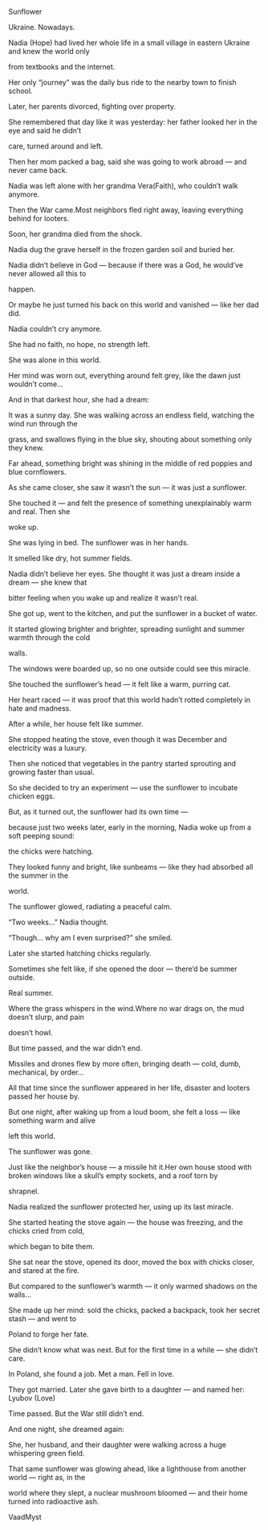 Sunflower

 

Ukraine. Nowadays.


Nadia (Hope) had lived her whole life in a small village in eastern Ukraine and knew the world only

from textbooks and the internet.

Her only “journey” was the daily bus ride to the nearby town to finish school.

Later, her parents divorced, fighting over property.

She remembered that day like it was yesterday: her father looked her in the eye and said he didn’t

care, turned around and left.

Then her mom packed a bag, said she was going to work abroad — and never came back.

Nadia was left alone with her grandma Vera(Faith), who couldn’t walk anymore.

Then the War came.Most neighbors fled right away, leaving everything behind for looters.

Soon, her grandma died from the shock.

Nadia dug the grave herself in the frozen garden soil and buried her.

Nadia didn’t believe in God — because if there was a God, he would’ve never allowed all this to

happen.

Or maybe he just turned his back on this world and vanished — like her dad did.

Nadia couldn’t cry anymore.

She had no faith, no hope, no strength left.

She was alone in this world.

Her mind was worn out, everything around felt grey, like the dawn just wouldn’t come…

And in that darkest hour, she had a dream:

It was a sunny day. She was walking across an endless field, watching the wind run through the

grass, and swallows flying in the blue sky, shouting about something only they knew.

Far ahead, something bright was shining in the middle of red poppies and blue cornflowers.

As she came closer, she saw it wasn’t the sun — it was just a sunflower.

She touched it — and felt the presence of something unexplainably warm and real. Then she

woke up.

She was lying in bed. The sunflower was in her hands.

It smelled like dry, hot summer fields.

Nadia didn’t believe her eyes. She thought it was just a dream inside a dream — she knew that

bitter feeling when you wake up and realize it wasn’t real.

She got up, went to the kitchen, and put the sunflower in a bucket of water.

It started glowing brighter and brighter, spreading sunlight and summer warmth through the cold

walls.

The windows were boarded up, so no one outside could see this miracle.

She touched the sunflower’s head — it felt like a warm, purring cat.

Her heart raced — it was proof that this world hadn’t rotted completely in hate and madness.

After a while, her house felt like summer.

She stopped heating the stove, even though it was December and electricity was a luxury.

Then she noticed that vegetables in the pantry started sprouting and growing faster than usual.

So she decided to try an experiment — use the sunflower to incubate chicken eggs.

But, as it turned out, the sunflower had its own time —

because just two weeks later, early in the morning, Nadia woke up from a soft peeping sound:

the chicks were hatching.

They looked funny and bright, like sunbeams — like they had absorbed all the summer in the

world.

The sunflower glowed, radiating a peaceful calm.

“Two weeks…” Nadia thought.

“Though… why am I even surprised?” she smiled.

Later she started hatching chicks regularly.

Sometimes she felt like, if she opened the door — there’d be summer outside.

Real summer.

Where the grass whispers in the wind.Where no war drags on, the mud doesn’t slurp, and pain

doesn’t howl.

But time passed, and the war didn’t end.

Missiles and drones flew by more often, bringing death — cold, dumb, mechanical, by order…

All that time since the sunflower appeared in her life, disaster and looters passed her house by.

But one night, after waking up from a loud boom, she felt a loss — like something warm and alive

left this world.

The sunflower was gone.

Just like the neighbor’s house — a missile hit it.Her own house stood with broken windows like a skull’s empty sockets, and a roof torn by

shrapnel.

Nadia realized the sunflower protected her, using up its last miracle.

She started heating the stove again — the house was freezing, and the chicks cried from cold,

which began to bite them.

She sat near the stove, opened its door, moved the box with chicks closer, and stared at the fire.

But compared to the sunflower’s warmth — it only warmed shadows on the walls…

She made up her mind: sold the chicks, packed a backpack, took her secret stash — and went to

Poland to forge her fate.

She didn’t know what was next. But for the first time in a while — she didn’t care.

In Poland, she found a job. Met a man. Fell in love.

They got married. Later she gave birth to a daughter — and named her: Lyubov (Love)

Time passed. But the War still didn’t end.

And one night, she dreamed again:

She, her husband, and their daughter were walking across a huge whispering green field.

That same sunflower was glowing ahead, like a lighthouse from another world — right as, in the

world where they slept, a nuclear mushroom bloomed — and their home turned into radioactive ash.

 

VaadMyst

 
